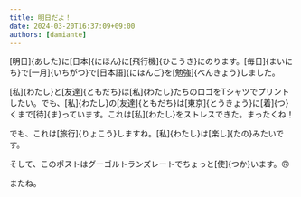 ```yaml
---
title: 明日だよ！
date: 2024-03-20T16:37:09+09:00
authors: [damiante]
---
```

[明日]{あした}に[日本]{にほん}に[飛行機]{ひこうき}にのります。[毎日]{まいにち}で[一月]{いちがつ}で[日本語]{にほんご}を[勉強]{べんきょう}しました。

[私]{わたし}と[友達]{ともだち}は[私]{わたし}たちのロゴをTシャツでプリントしたい。でも、[私]{わたし}の[友達]{ともだち}は[東京]{とうきょう}に[着]{つ}くまで[待]{ま}っています。これは[私]{わたし}をストレスできた。まったくね！

でも、これは[旅行]{りょこう}しますね。[私]{わたし}は[楽し]{たの}みたいです。

そして、このポストはグーゴルトランズレートでちょっと[使]{つか}います。🙃

またね。